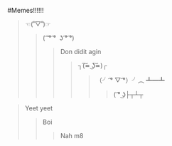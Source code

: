 #Memes!!!!!!
>☜(˚▽˚)☞ 
>>( ͡ ͡° ͡°  ʖ ͡° ͡°)
>>>Don didit agin
>>>>┐(͠≖ ͜ʖ͠≖)┌
>>>>>（╯ ͡°  ▽ ͡°）╯︵ ┻━┻
>>>>>>( ͡° ͜ʖ├┬┴┬

>Yeet yeet
>>Boi
>>>Nah m8
